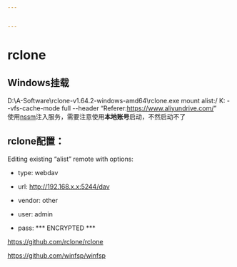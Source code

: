 ```yaml
---


---
```


<h1 id="rclone">rclone</h1>
<h2 id="windows挂载">Windows挂载</h2>
<p>D:\A-Software\rclone-v1.64.2-windows-amd64\rclone.exe mount alist:/ K: --vfs-cache-mode full  --header “Referer:<a href="https://www.aliyundrive.com/">https://www.aliyundrive.com/</a>”<br>
使用<a href="https://nssm.cc/">nssm</a>注入服务，需要注意使用<strong>本地账号</strong>启动，不然启动不了</p>
<h2 id="rclone配置：">rclone配置：</h2>
<p>Editing existing “alist” remote with options:</p>
<ul>
<li>
<p>type: webdav</p>
</li>
<li>
<p>url: <a href="http://192.168.x.x:5244/dav">http://192.168.x.x:5244/dav</a></p>
</li>
<li>
<p>vendor: other</p>
</li>
<li>
<p>user: admin</p>
</li>
<li>
<p>pass: *** ENCRYPTED ***</p>
</li>
</ul>
<p><a href="https://github.com/rclone/rclone">https://github.com/rclone/rclone</a></p>
<p><a href="https://github.com/winfsp/winfsp">https://github.com/winfsp/winfsp</a></p>

